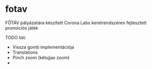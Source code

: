 # fotav
FŐTÁV pályázatára készített Corona Labs keretrendszeren fejlesztett promóciós játék

TODO list:
 * Vissza gomb implementációja
 * Translations
 * Pinch zoom (kétujjas zoom)
 * 